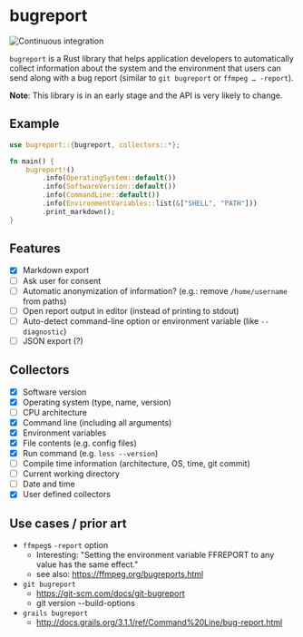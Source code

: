 # bugreport

![Continuous integration](https://github.com/sharkdp/bugreport/workflows/Build/badge.svg)

`bugreport` is a Rust library that helps application developers to automatically collect
information about the system and the environment that users can send along with a bug
report (similar to `git bugreport` or `ffmpeg … -report`).

**Note**: This library is in an early stage and the API is very likely to change.

## Example

```rust
use bugreport::{bugreport, collectors::*};

fn main() {
    bugreport!()
        .info(OperatingSystem::default())
        .info(SoftwareVersion::default())
        .info(CommandLine::default())
        .info(EnvironmentVariables::list(&["SHELL", "PATH"]))
        .print_markdown();
}
```

## Features

- [x] Markdown export
- [ ] Ask user for consent
- [ ] Automatic anonymization of information? (e.g.: remove `/home/username` from paths)
- [ ] Open report output in editor (instead of printing to stdout)
- [ ] Auto-detect command-line option or environment variable (like `--diagnostic`)
- [ ] JSON export (?)

## Collectors

- [x] Software version
- [x] Operating system (type, name, version)
- [ ] CPU architecture
- [x] Command line (including all arguments)
- [x] Environment variables
- [x] File contents (e.g. config files)
- [x] Run command (e.g. `less --version`)
- [ ] Compile time information (architecture, OS, time, git commit)
- [ ] Current working directory
- [ ] Date and time
- [x] User defined collectors

## Use cases / prior art

- `ffmpeg`s `-report` option
  - Interesting: "Setting the environment variable FFREPORT to any value has the same effect."
  - see also: https://ffmpeg.org/bugreports.html
- `git bugreport`
  - https://git-scm.com/docs/git-bugreport
  - git version --build-options
- `grails bugreport`
  - http://docs.grails.org/3.1.1/ref/Command%20Line/bug-report.html
